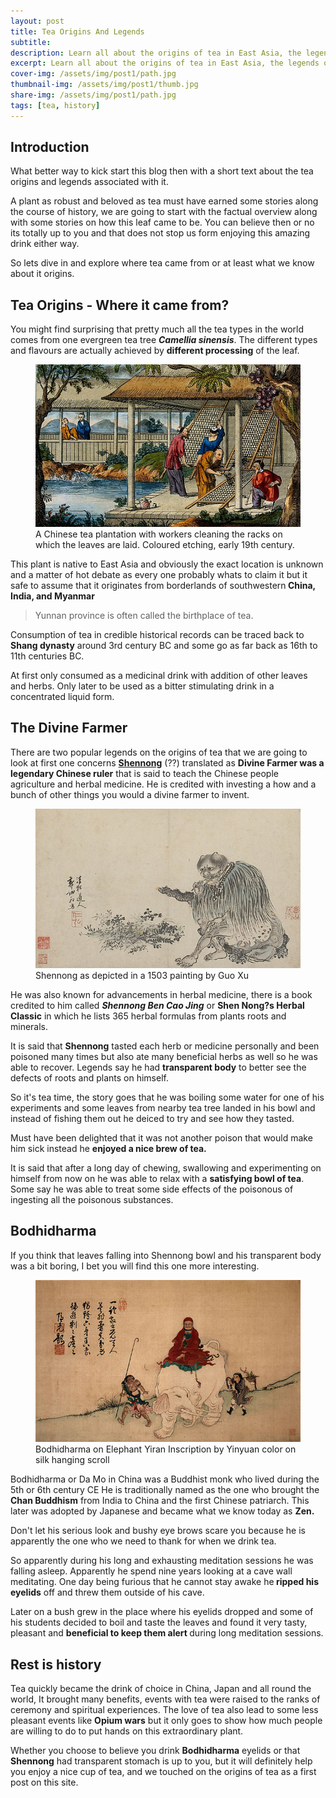 ```yaml
---
layout: post
title: Tea Origins And Legends
subtitle: 
description: Learn all about the origins of tea in East Asia, the legends of the Divine Farmer and Bodhidharma and be prepared to fall in love with tea.
excerpt: Learn all about the origins of tea in East Asia, the legends of the Divine Farmer and Bodhidharma and be prepared to fall in love with tea.
cover-img: /assets/img/post1/path.jpg
thumbnail-img: /assets/img/post1/thumb.jpg
share-img: /assets/img/post1/path.jpg
tags: [tea, history]
---
```


<h2 class="wp-block-heading">Introduction</h2>
<p>What better way to kick start this blog then with a short text about the tea origins and legends associated with it. </p>

<p>A plant as robust and beloved as tea must have earned some stories along the course of history, we are going to start with the factual overview along with some stories on how this leaf came to be. You can believe then or no its totally up to you and that does not stop us form enjoying this amazing drink either way. </p>

<p>So lets dive in and explore where tea came from or at least what we know about it origins.</p>

<h2 class="wp-block-heading">Tea Origins - Where it came from?</h2>

<p>You might find surprising that pretty much all the tea types in the world comes from one evergreen tea tree <em><strong>Camellia sinensis</strong></em>. The different types and flavours are actually achieved by <strong>different processing</strong> of the leaf. </p>

<div class="figcaption">

<figure class="wp-block-image aligncenter size-full">
<img src="/assets/img/post1/1.jpg" alt="Tea Origins - A Chinese tea plantation" class="wp-image-44"/>
<figcaption class="wp-element-caption">A Chinese tea plantation with workers cleaning the racks on which the leaves are laid. Coloured etching, early 19th century.</figcaption>
</figure>

</div>
<p>This plant is native to East Asia and obviously the exact location is unknown and a matter of hot debate as every one probably whats to claim it but it safe to assume that it originates from  borderlands of southwestern<strong> China, India, and Myanmar</strong></p>

<blockquote class="wp-block-quote">
<p>Yunnan province is often called the birthplace of tea.</p>
</blockquote>

<p>Consumption of tea in credible historical records can be traced back to <strong>Shang dynasty</strong> around 3rd century BC and some go as far back as 16th to 11th centuries BC.</p>

<p>At first only consumed as a medicinal drink with addition of other leaves and herbs. Only later to be used as a bitter stimulating drink in a concentrated liquid form.</p>

<h2 class="wp-block-heading">The Divine Farmer</h2>

<p>There are two popular legends on the origins of tea that we are going to look at first one concerns  <strong><a href="https://en.wikipedia.org/wiki/Shennong">Shennong</a></strong>&nbsp;(??) translated as <strong>Divine Farmer was a legendary Chinese ruler</strong> that is said to teach the Chinese people agriculture and herbal medicine. He is credited with investing a how and a bunch of other things you would a divine farmer to invent. </p>
<div class="figcaption">

<figure class=""><img src="/assets/img/post1/2.jpg" alt="Shennong as depicted in a 1503 painting
by Guo Xu" class=""/><figcaption class="">Shennong as depicted in a 1503 painting by Guo Xu</figcaption></figure>
</div>
<p>He was also known for advancements in herbal medicine, there is a book credited to him called <em><strong>Shennong Ben Cao Jing</strong></em>  or  <strong>Shen Nong?s Herbal Classic</strong> in which he lists 365 herbal formulas from plants roots and minerals.</p>

<p>It is said that <strong>Shennong</strong> tasted each herb or medicine personally and been poisoned many times but also ate many beneficial herbs as well so he was able to recover. Legends say he had <strong>transparent body</strong> to better see the defects of roots and plants on himself.</p>

<p>So it's tea time, the story goes that he was boiling some water for one of his experiments and some leaves from nearby tea tree landed in his bowl and instead of fishing them out he deiced to try and see how they tasted.  </p>

<p>Must have been delighted that it was not another poison that would make him sick instead he <strong>enjoyed a nice brew of tea.</strong></p>

<p>It is said that after a long day of chewing, swallowing and experimenting on himself from now on he was able to relax with a <strong>satisfying bowl of tea</strong>. Some say he was able to treat some side effects of the poisonous of ingesting all the poisonous substances. </p>

<h2 class="wp-block-heading">Bodhidharma</h2>

<p>If you think that leaves falling into Shennong bowl and his transparent body was a bit boring, I bet you will find this one more interesting.</p>
<div class="figcaption">

<figure class="wp-block-image aligncenter size-full"><img src="/assets/img/post1/3.jpg" alt="Bodhidharma on Elephant Yiran Inscription by Yinyuan color on silk hanging scroll" class="wp-image-40"/><figcaption class="wp-element-caption">Bodhidharma on Elephant Yiran Inscription by Yinyuan color on silk hanging scroll</figcaption></figure>
</div>
<p>Bodhidharma or Da Mo in China was a Buddhist monk who lived during the 5th or 6th century CE  He is traditionally named as the one who brought the <strong>Chan Buddhism</strong> from India to China and the first Chinese patriarch. This later was adopted by Japanese and became what we know today as <strong>Zen.</strong></p>

<p>Don't let his serious look and bushy eye brows scare you because he is apparently the one who we need to thank for when we drink tea.</p>

<p>So apparently during his long and exhausting meditation sessions he was falling asleep. Apparently he spend nine years looking at a cave wall meditating. One day being furious that he cannot stay awake he<strong> ripped his eyelids</strong> off and threw them outside of his cave.</p>

<p>Later on a bush grew in the place where his eyelids dropped and some of his students decided to boil and taste the leaves and found it very tasty, pleasant and <strong>beneficial to keep them alert </strong>during long meditation sessions.</p>

<h2 class="wp-block-heading">Rest is history</h2>

<p>Tea quickly became the drink of choice in China, Japan and all round the world, It brought many benefits, events with tea were raised to the ranks of ceremony and spiritual experiences. The love of tea also lead to some less pleasant events like <strong>Opium wars</strong> but it only goes to show how much people are willing to do to put hands on this extraordinary plant.</p>

<p>Whether you choose to believe you drink <strong>Bodhidharma</strong> eyelids or that <strong>Shennong</strong> had transparent stomach is up to you, but it will definitely help you enjoy a nice cup of tea, and we touched on the origins of tea as a first post on this site.</p>
